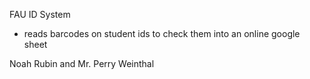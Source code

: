 FAU ID System

- reads barcodes on student ids to check them into an online google sheet

Noah Rubin and Mr. Perry Weinthal
